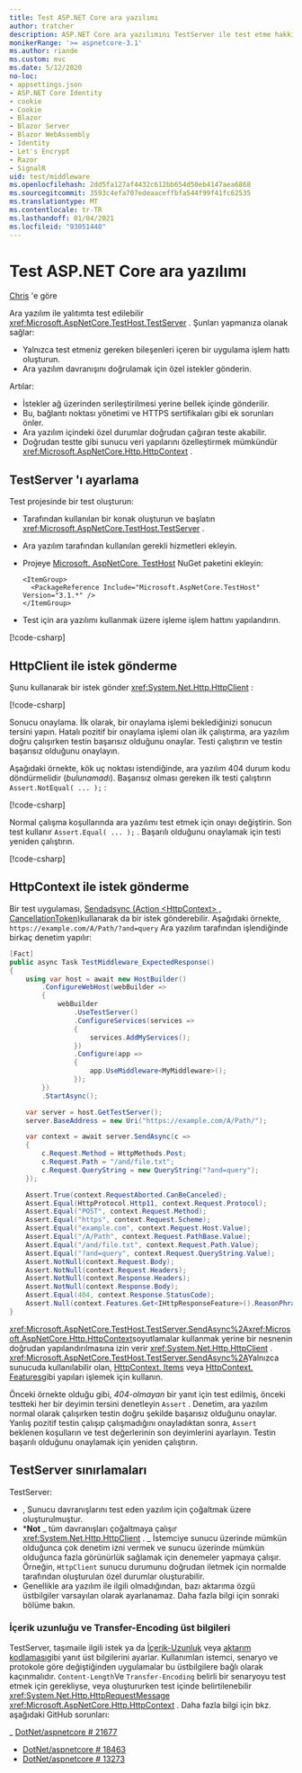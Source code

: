 ```yaml
---
title: Test ASP.NET Core ara yazılımı
author: tratcher
description: ASP.NET Core ara yazılımını TestServer ile test etme hakkında bilgi edinin.
monikerRange: '>= aspnetcore-3.1'
ms.author: riande
ms.custom: mvc
ms.date: 5/12/2020
no-loc:
- appsettings.json
- ASP.NET Core Identity
- cookie
- Cookie
- Blazor
- Blazor Server
- Blazor WebAssembly
- Identity
- Let's Encrypt
- Razor
- SignalR
uid: test/middleware
ms.openlocfilehash: 2dd5fa127af4432c612bb654d50eb4147aea6868
ms.sourcegitcommit: 3593c4efa707edeaaceffbfa544f99f41fc62535
ms.translationtype: MT
ms.contentlocale: tr-TR
ms.lasthandoff: 01/04/2021
ms.locfileid: "93051440"
---
```

# <a name="test-aspnet-core-middleware"></a>Test ASP.NET Core ara yazılımı

[Chris](https://github.com/Tratcher) 'e göre

Ara yazılım ile yalıtımta test edilebilir <xref:Microsoft.AspNetCore.TestHost.TestServer> . Şunları yapmanıza olanak sağlar:

* Yalnızca test etmeniz gereken bileşenleri içeren bir uygulama işlem hattı oluşturun.
* Ara yazılım davranışını doğrulamak için özel istekler gönderin.

Artılar:

* İstekler ağ üzerinden serileştirilmesi yerine bellek içinde gönderilir.
* Bu, bağlantı noktası yönetimi ve HTTPS sertifikaları gibi ek sorunları önler.
* Ara yazılım içindeki özel durumlar doğrudan çağıran teste akabilir.
* Doğrudan testte gibi sunucu veri yapılarını özelleştirmek mümkündür <xref:Microsoft.AspNetCore.Http.HttpContext> .

## <a name="set-up-the-testserver"></a>TestServer 'ı ayarlama

Test projesinde bir test oluşturun:

* Tarafından kullanılan bir konak oluşturun ve başlatın <xref:Microsoft.AspNetCore.TestHost.TestServer> .
* Ara yazılım tarafından kullanılan gerekli hizmetleri ekleyin.
* Projeye [Microsoft. AspNetCore. TestHost](https://www.nuget.org/packages/Microsoft.AspNetCore.TestHost/) NuGet paketini ekleyin:
  
  ```dotnetcli
  <ItemGroup>
    <PackageReference Include="Microsoft.AspNetCore.TestHost" Version="3.1.*" />
  </ItemGroup>
  ```

* Test için ara yazılımı kullanmak üzere işleme işlem hattını yapılandırın.

[!code-csharp[](middleware/samples_snapshot/3.x/setup.cs?highlight=4-18)]

## <a name="send-requests-with-httpclient"></a>HttpClient ile istek gönderme

Şunu kullanarak bir istek gönder <xref:System.Net.Http.HttpClient> :

[!code-csharp[](middleware/samples_snapshot/3.x/request.cs?highlight=20)]

Sonucu onaylama. İlk olarak, bir onaylama işlemi beklediğinizi sonucun tersini yapın. Hatalı pozitif bir onaylama işlemi olan ilk çalıştırma, ara yazılım doğru çalışırken testin başarısız olduğunu onaylar. Testi çalıştırın ve testin başarısız olduğunu onaylayın.

Aşağıdaki örnekte, kök uç noktası istendiğinde, ara yazılım 404 durum kodu döndürmelidir (*bulunamadı*). Başarısız olması gereken ilk testi çalıştırın `Assert.NotEqual( ... );` :

[!code-csharp[](middleware/samples_snapshot/3.x/false-failure-check.cs?highlight=22)]

Normal çalışma koşullarında ara yazılımı test etmek için onayı değiştirin. Son test kullanır `Assert.Equal( ... );` . Başarılı olduğunu onaylamak için testi yeniden çalıştırın.

[!code-csharp[](middleware/samples_snapshot/3.x/final-test.cs?highlight=22)]

## <a name="send-requests-with-httpcontext"></a>HttpContext ile istek gönderme

Bir test uygulaması, [Sendadsync (Action \<HttpContext> , CancellationToken)](xref:Microsoft.AspNetCore.TestHost.TestServer.SendAsync%2A)kullanarak da bir istek gönderebilir. Aşağıdaki örnekte, `https://example.com/A/Path/?and=query` Ara yazılım tarafından işlendiğinde birkaç denetim yapılır:

```csharp
[Fact]
public async Task TestMiddleware_ExpectedResponse()
{
    using var host = await new HostBuilder()
        .ConfigureWebHost(webBuilder =>
        {
            webBuilder
                .UseTestServer()
                .ConfigureServices(services =>
                {
                    services.AddMyServices();
                })
                .Configure(app =>
                {
                    app.UseMiddleware<MyMiddleware>();
                });
        })
        .StartAsync();

    var server = host.GetTestServer();
    server.BaseAddress = new Uri("https://example.com/A/Path/");

    var context = await server.SendAsync(c =>
    {
        c.Request.Method = HttpMethods.Post;
        c.Request.Path = "/and/file.txt";
        c.Request.QueryString = new QueryString("?and=query");
    });

    Assert.True(context.RequestAborted.CanBeCanceled);
    Assert.Equal(HttpProtocol.Http11, context.Request.Protocol);
    Assert.Equal("POST", context.Request.Method);
    Assert.Equal("https", context.Request.Scheme);
    Assert.Equal("example.com", context.Request.Host.Value);
    Assert.Equal("/A/Path", context.Request.PathBase.Value);
    Assert.Equal("/and/file.txt", context.Request.Path.Value);
    Assert.Equal("?and=query", context.Request.QueryString.Value);
    Assert.NotNull(context.Request.Body);
    Assert.NotNull(context.Request.Headers);
    Assert.NotNull(context.Response.Headers);
    Assert.NotNull(context.Response.Body);
    Assert.Equal(404, context.Response.StatusCode);
    Assert.Null(context.Features.Get<IHttpResponseFeature>().ReasonPhrase);
}
```

<xref:Microsoft.AspNetCore.TestHost.TestServer.SendAsync%2A><xref:Microsoft.AspNetCore.Http.HttpContext>soyutlamalar kullanmak yerine bir nesnenin doğrudan yapılandırılmasına izin verir <xref:System.Net.Http.HttpClient> . <xref:Microsoft.AspNetCore.TestHost.TestServer.SendAsync%2A>Yalnızca sunucuda kullanılabilir olan, [HttpContext. Items](xref:Microsoft.AspNetCore.Http.HttpContext.Items) veya [HttpContext. Features](xref:Microsoft.AspNetCore.Http.HttpContext.Features)gibi yapıları işlemek için kullanın.

Önceki örnekte olduğu gibi, *404-olmayan* bir yanıt için test edilmiş, önceki testteki her bir deyimin tersini denetleyin `Assert` . Denetim, ara yazılım normal olarak çalışırken testin doğru şekilde başarısız olduğunu onaylar. Yanlış pozitif testin çalışıp çalışmadığını onayladıktan sonra, `Assert` beklenen koşulların ve test değerlerinin son deyimlerini ayarlayın. Testin başarılı olduğunu onaylamak için yeniden çalıştırın.

## <a name="testserver-limitations"></a>TestServer sınırlamaları

TestServer:

* , Sunucu davranışlarını test eden yazılım için çoğaltmak üzere oluşturulmuştur.
* ***Not** _ tüm davranışları çoğaltmaya çalışır <xref:System.Net.Http.HttpClient> .
_ İstemciye sunucu üzerinde mümkün olduğunca çok denetim izni vermek ve sunucu üzerinde mümkün olduğunca fazla görünürlük sağlamak için denemeler yapmaya çalışır. Örneğin, `HttpClient` sunucu durumunu doğrudan iletmek için normalde tarafından oluşturulan özel durumlar oluşturabilir.
* Genellikle ara yazılım ile ilgili olmadığından, bazı aktarıma özgü üstbilgiler varsayılan olarak ayarlanamaz. Daha fazla bilgi için sonraki bölüme bakın.

### <a name="content-length-and-transfer-encoding-headers"></a>İçerik uzunluğu ve Transfer-Encoding üst bilgileri

TestServer, taşımaile ilgili istek ya da [İçerik-Uzunluk](https://developer.mozilla.org/docs/Web/HTTP/Headers/Content-Length) veya [aktarım kodlaması](https://developer.mozilla.org/docs/Web/HTTP/Headers/Transfer-Encoding)gibi yanıt üst bilgilerini ayarlar. Kullanımları istemci, senaryo ve protokole göre değiştiğinden uygulamalar bu üstbilgilere bağlı olarak kaçınmalıdır. `Content-Length`Ve `Transfer-Encoding` belirli bir senaryoyu test etmek için gerekliyse, veya oluştururken test içinde belirtilenebilir <xref:System.Net.Http.HttpRequestMessage> <xref:Microsoft.AspNetCore.Http.HttpContext> . Daha fazla bilgi için bkz. aşağıdaki GitHub sorunları:

_ [DotNet/aspnetcore # 21677](https://github.com/dotnet/aspnetcore/issues/21677)
* [DotNet/aspnetcore # 18463](https://github.com/dotnet/aspnetcore/issues/18463)
* [DotNet/aspnetcore # 13273](https://github.com/dotnet/aspnetcore/issues/13273)
